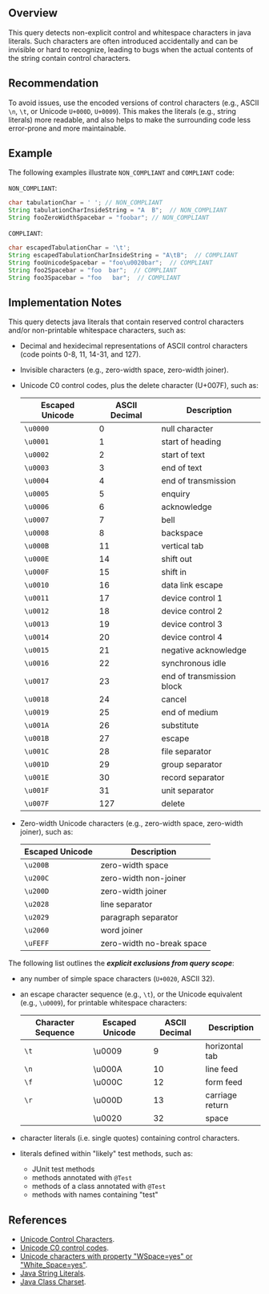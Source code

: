 ## Overview

This query detects non-explicit control and whitespace characters in java literals.
Such characters are often introduced accidentally and can be invisible or hard to recognize, leading to bugs when the actual contents of the string contain control characters.

## Recommendation

To avoid issues, use the encoded versions of control characters (e.g., ASCII `\n`, `\t`, or Unicode `U+000D`, `U+0009`).
This makes the literals (e.g., string literals) more readable, and also helps to make the surrounding code less error-prone and more maintainable.

## Example

The following examples illustrate `NON_COMPLIANT` and `COMPLIANT` code:

`NON_COMPLIANT`:

```java
char tabulationChar = '	'; // NON_COMPLIANT
String tabulationCharInsideString = "A	B";  // NON_COMPLIANT
String fooZeroWidthSpacebar = "foo​bar"; // NON_COMPLIANT
```

`COMPLIANT`:

```java
char escapedTabulationChar = '\t';
String escapedTabulationCharInsideString = "A\tB";  // COMPLIANT
String fooUnicodeSpacebar = "foo\u0020bar";  // COMPLIANT
String foo2Spacebar = "foo  bar";  // COMPLIANT
String foo3Spacebar = "foo   bar";  // COMPLIANT
```

## Implementation Notes

This query detects java literals that contain reserved control characters and/or non-printable whitespace characters, such as:

- Decimal and hexidecimal representations of ASCII control characters (code points 0-8, 11, 14-31, and 127).
- Invisible characters (e.g., zero-width space, zero-width joiner).
- Unicode C0 control codes, plus the delete character (U+007F), such as:

  | Escaped Unicode | ASCII Decimal | Description               |
  | --------------- | ------------- | ------------------------- |
  | `\u0000`        | 0             | null character            |
  | `\u0001`        | 1             | start of heading          |
  | `\u0002`        | 2             | start of text             |
  | `\u0003`        | 3             | end of text               |
  | `\u0004`        | 4             | end of transmission       |
  | `\u0005`        | 5             | enquiry                   |
  | `\u0006`        | 6             | acknowledge               |
  | `\u0007`        | 7             | bell                      |
  | `\u0008`        | 8             | backspace                 |
  | `\u000B`        | 11            | vertical tab              |
  | `\u000E`        | 14            | shift out                 |
  | `\u000F`        | 15            | shift in                  |
  | `\u0010`        | 16            | data link escape          |
  | `\u0011`        | 17            | device control 1          |
  | `\u0012`        | 18            | device control 2          |
  | `\u0013`        | 19            | device control 3          |
  | `\u0014`        | 20            | device control 4          |
  | `\u0015`        | 21            | negative acknowledge      |
  | `\u0016`        | 22            | synchronous idle          |
  | `\u0017`        | 23            | end of transmission block |
  | `\u0018`        | 24            | cancel                    |
  | `\u0019`        | 25            | end of medium             |
  | `\u001A`        | 26            | substitute                |
  | `\u001B`        | 27            | escape                    |
  | `\u001C`        | 28            | file separator            |
  | `\u001D`        | 29            | group separator           |
  | `\u001E`        | 30            | record separator          |
  | `\u001F`        | 31            | unit separator            |
  | `\u007F`        | 127           | delete                    |

- Zero-width Unicode characters (e.g., zero-width space, zero-width joiner), such as:

  | Escaped Unicode | Description               |
  | --------------- | ------------------------- |
  | `\u200B`        | zero-width space          |
  | `\u200C`        | zero-width non-joiner     |
  | `\u200D`        | zero-width joiner         |
  | `\u2028`        | line separator            |
  | `\u2029`        | paragraph separator       |
  | `\u2060`        | word joiner               |
  | `\uFEFF`        | zero-width no-break space |

The following list outlines the _**explicit exclusions from query scope**_:

- any number of simple space characters (`U+0020`, ASCII 32).
- an escape character sequence (e.g., `\t`), or the Unicode equivalent (e.g., `\u0009`), for printable whitespace characters:

  | Character Sequence | Escaped Unicode | ASCII Decimal | Description     |
  | ------------------ | --------------- | ------------- | --------------- |
  | `\t`               | \u0009          | 9             | horizontal tab  |
  | `\n`               | \u000A          | 10            | line feed       |
  | `\f`               | \u000C          | 12            | form feed       |
  | `\r`               | \u000D          | 13            | carriage return |
  |                    | \u0020          | 32            | space           |

- character literals (i.e. single quotes) containing control characters.
- literals defined within "likely" test methods, such as:
  - JUnit test methods
  - methods annotated with `@Test`
  - methods of a class annotated with `@Test`
  - methods with names containing "test"

## References

- [Unicode Control Characters](https://www.unicode.org/charts/PDF/U0000.pdf).
- [Unicode C0 control codes](https://en.wikipedia.org/wiki/C0_and_C1_control_codes).
- [Unicode characters with property "WSpace=yes" or "White_Space=yes"](https://en.wikipedia.org/wiki/Unicode_character_property#Whitespace).
- [Java String Literals](https://docs.oracle.com/javase/tutorial/java/data/characters.html).
- [Java Class Charset](https://docs.oracle.com/javase/8/docs/api///?java/nio/charset/Charset.html).
